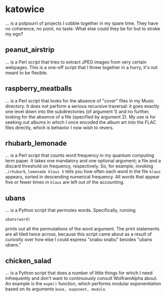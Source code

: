 # katowice 

... is a potpourri of projects I cobble together in my spare time. They have no coherence, no point, no taste. What else could they be for but to stroke my ego? 

## peanut_airstrip
... is a Perl script that tries to extract JPEG images from very certain webpages. This is a one-off script that I threw together in a hurry, it's not meant to be flexible. 

## raspberry_meatballs

... is a Perl script that looks for the absence of "cover" files in my Music directory. It does not perform a serious recursive traversal: it goes exactly one level down into the subdirectories (of argument 1) and no further, looking for the absence of a file (specified by argument 2). My use is for seeking out albums in which I once encoded the album art into the FLAC files directly, which is behavior I now wish to revers. 

## rhubarb_lemonade 

... is a Perl script that counts word frequency in my quantum computing term paper. It takes one mandatory and one optional argument; a file and a discard threshold on frequency, respectively. So, for example, invoking `./rhubarb_lemonade klaus 5` tells you how often each word in the file `klaus` appears, sorted in descending numerical frequency. All words that appear five or fewer times in `klaus` are left out of the accounting. 

## ubans 

... is a Python script that permutes words. Specifically, running 

`ubans(word)` 

prints out all the permutations of the word argument. The print statements are all tiled twice across, because this script came about as a result of curiosity over how else I could express "snabu snabu" besides "ubans ubans." 

## chicken_salad

... is a Python script that does a number of little things for which I need infrequently and don't want to continuously consult WolframAlpha about. An example is the `expm()` function, which performs modular exponentiation based on its arguments `base, exponent, modulo`. 
